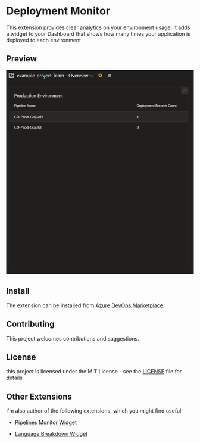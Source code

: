 # Deployment Monitor

This extension provides clear analytics on your environment usage. It adds a widget to your Dashboard that shows how many times your application is deployed to each environment.

## Preview

![](https://github.com/danilocolombi/deployment-monitor/blob/main/documentation/images/extension-preview.png?raw=true)

## Install

The extension can be installed from [Azure DevOps Marketplace](https://marketplace.visualstudio.com/items?itemName=danilocolombi.deployment-monitor).

## Contributing

This project welcomes contributions and suggestions.

## License

this project is licensed under the MIT License - see the [LICENSE](LICENSE) file for details

## Other Extensions

I'm also author of the following extensions, which you might find useful:

- [Pipelines Monitor Widget](https://marketplace.visualstudio.com/items?itemName=danilocolombi.pipelines-monitor)

- [Language Breakdown Widget](https://marketplace.visualstudio.com/items?itemName=danilocolombi.language-breakdown-widget)
